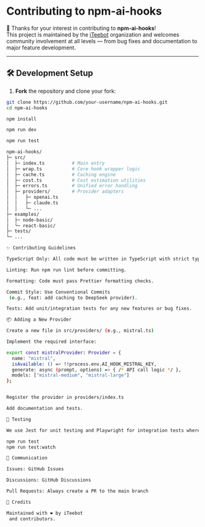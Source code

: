 # Contributing to npm-ai-hooks

👋 Thanks for your interest in contributing to **npm-ai-hooks**!  
This project is maintained by the [iTeebot](https://github.com/iTeebot) organization and welcomes community involvement at all levels — from bug fixes and documentation to major feature development.

---

## 🛠️ Development Setup

1. **Fork** the repository and clone your fork:

```bash
git clone https://github.com/your-username/npm-ai-hooks.git
cd npm-ai-hooks

npm install

npm run dev

npm run test

npm-ai-hooks/
├─ src/
│  ├─ index.ts          # Main entry
│  ├─ wrap.ts           # Core hook wrapper logic
│  ├─ cache.ts          # Caching engine
│  ├─ cost.ts           # Cost estimation utilities
│  ├─ errors.ts         # Unified error handling
│  ├─ providers/        # Provider adapters
│  │   ├─ openai.ts
│  │   ├─ claude.ts
│  │   └─ ...
├─ examples/
│  ├─ node-basic/
│  └─ react-basic/
├─ tests/
└─ ...

✨ Contributing Guidelines

TypeScript Only: All code must be written in TypeScript with strict typing enabled.

Linting: Run npm run lint before committing.

Formatting: Code must pass Prettier formatting checks.

Commit Style: Use Conventional Commits
 (e.g., feat: add caching to DeepSeek provider).

Tests: Add unit/integration tests for any new features or bug fixes.

📦 Adding a New Provider

Create a new file in src/providers/ (e.g., mistral.ts)

Implement the required interface:

export const mistralProvider: Provider = {
  name: "mistral",
  isAvailable: () => !!process.env.AI_HOOK_MISTRAL_KEY,
  generate: async (prompt, options) => { /* API call logic */ },
  models: ["mistral-medium", "mistral-large"]
};


Register the provider in providers/index.ts

Add documentation and tests.

🧪 Testing

We use Jest for unit testing and Playwright for integration tests where relevant.

npm run test
npm run test:watch

📣 Communication

Issues: GitHub Issues

Discussions: GitHub Discussions

Pull Requests: Always create a PR to the main branch

🙏 Credits

Maintained with ❤️ by iTeebot
 and contributors.